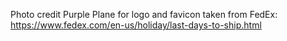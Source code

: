 Photo credit
Purple Plane for logo and favicon taken from FedEx: https://www.fedex.com/en-us/holiday/last-days-to-ship.html 